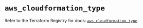 # `aws_cloudformation_type`

Refer to the Terraform Registry for docs: [`aws_cloudformation_type`](https://registry.terraform.io/providers/hashicorp/aws/5.90.0/docs/resources/cloudformation_type).
